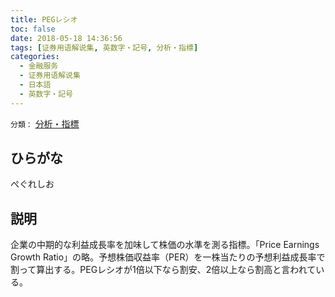 ```yaml
---
title: PEGレシオ
toc: false
date: 2018-05-18 14:36:56
tags: [证券用语解说集, 英数字・記号, 分析・指標]
categories:
  - 金融服务
  - 证券用语解说集
  - 日本語
  - 英数字・記号
---
```


`分類：` [分析・指標](/tags/分析・指標/)

## ひらがな

ぺぐれしお

## 説明

企業の中期的な利益成長率を加味して株価の水準を測る指標。「Price Earnings Growth Ratio」の略。予想株価収益率（PER）を一株当たりの予想利益成長率で割って算出する。PEGレシオが1倍以下なら割安、2倍以上なら割高と言われている。
